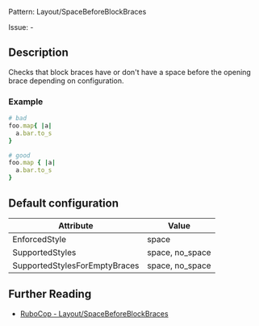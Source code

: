 Pattern: Layout/SpaceBeforeBlockBraces

Issue: -

## Description

Checks that block braces have or don't have a space before the opening
brace depending on configuration.

### Example

```ruby
# bad
foo.map{ |a|
  a.bar.to_s
}

# good
foo.map { |a|
  a.bar.to_s
}
```

## Default configuration

Attribute | Value
--- | ---
EnforcedStyle | space
SupportedStyles | space, no_space
SupportedStylesForEmptyBraces | space, no_space

## Further Reading

* [RuboCop - Layout/SpaceBeforeBlockBraces](https://rubocop.readthedocs.io/en/latest/cops_layout/#layoutspacebeforeblockbraces)
